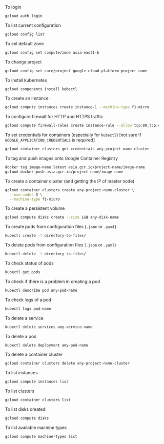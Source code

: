 To login
```sh
gcloud auth login
```


To list current configuration
```sh
gcloud config list
```

To set default zone
```sh
gcloud config set compute/zone asia-east1-b
```

To change project
```sh
gcloud config set core/project google-cloud-platform-project-name
```

To install kubernetes
```sh
gcloud components install kubectl
```

To create an instance
```sh
gcloud compute instances create instance-1 --machine-type f1-micro
```

To configure firewall for HTTP and HTTPS traffic
```sh
gcloud compute firewall-rules create instance-rule --allow tcp:80,tcp:443
```

To set credentials for containers (especially for `kubectl`) [not sure if `GOOGLE_APPLICATION_CREDENTIALS` is required]
```sh
gcloud container clusters get-credentials any-project-name-cluster
```

To tag and push images onto Google Container Registry
```sh
docker tag image-name:latest asia.gcr.io/project-name/image-name
gcloud docker push asia.gcr.io/project-name/image-name
```

To create a container cluster (and getting the IP of master node)
```sh
gcloud container clusters create any-project-name-cluster \
  --num-nodes 3 \
  --machine-type f1-micro
```

To create a persistent volume
```sh
gcloud compute disks create --size 1GB any-disk-name
```

To create pods from configuration files (`.json` or `.yaml`)
```sh
kubectl create -f directory-to-files/
```

To delete pods from configuration files (`.json` or `.yaml`)
```sh
kubectl delete -f directory-to-files/
```

To check status of pods
```sh
kubectl get pods
```

To check if there is a problem in creating a pod
```sh
kubectl describe pod any-pod-name
```

To check logs of a pod
```sh
kubectl logs pod-name
```

To delete a service
```sh
kubectl delete services any-service-name
```

To delete a pod
```sh
kubectl delete deployment any-pod-name
```

To delete a container cluster
```sh
gcloud container clusters delete any-project-name-cluster
```

To list instances
```sh
gcloud compute instances list
```

To list clusters
```sh
gcloud container clusters list
```

To list disks created
```sh
gcloud compute disks
```

To list available machine types
```sh
gcloud compute machine-types list
```
